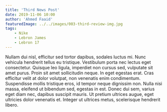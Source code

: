 ```yaml
---
title: 'Third News Post'
date: 2019-11-06 10:00
author: 'Ahmed Faaid'
featuredImage: ../../images/003-third-review-img.jpg
tags:
    - Nike
    - Lebron James
    - Lebron 17
---
```


Nullam dui nisl, efficitur sed tortor dapibus, sodales luctus mi. Nunc vehicula hendrerit tellus eu tristique. Vestibulum porta nec lectus eget consectetur. Quisque leo ligula, imperdiet non cursus sed, vulputate sit amet purus. Proin sit amet sollicitudin neque. In eget egestas erat. Cras efficitur velit at dolor volutpat, non venenatis enim condimentum. Suspendisse mollis tristique eros, id tempor neque dignissim non. Nulla nisi massa, eleifend ut bibendum sed, egestas in est. Donec dui sem, varius eget diam nec, dapibus suscipit mauris. Ut pretium ultrices augue, eget ultricies dolor venenatis et. Integer ut ultrices metus, scelerisque hendrerit libero.
